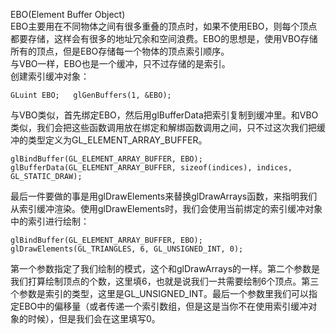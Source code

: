 EBO\(Element Buffer Object\)  
EBO主要用在不同物体之间有很多重叠的顶点时，如果不使用EBO，则每个顶点都要存储，这样会有很多的地址冗余和空间浪费。EBO的思想是，使用VBO存储所有的顶点，但是EBO存储每一个物体的顶点索引顺序。  
与VBO一样，EBO也是一个缓冲，只不过存储的是索引。  
创建索引缓冲对象：

`GLuint EBO;  
glGenBuffers(1, &EBO);`

与VBO类似，首先绑定EBO，然后用glBufferData把索引复制到缓冲里。和VBO类似，我们会把这些函数调用放在绑定和解绑函数调用之间，只不过这次我们把缓冲的类型定义为GL\_ELEMENT\_ARRAY\_BUFFER。

```
glBindBuffer(GL_ELEMENT_ARRAY_BUFFER, EBO);
glBufferData(GL_ELEMENT_ARRAY_BUFFER, sizeof(indices), indices, GL_STATIC_DRAW); 
```

最后一件要做的事是用glDrawElements来替换glDrawArrays函数，来指明我们从索引缓冲渲染。使用glDrawElements时，我们会使用当前绑定的索引缓冲对象中的索引进行绘制：

```
glBindBuffer(GL_ELEMENT_ARRAY_BUFFER, EBO);
glDrawElements(GL_TRIANGLES, 6, GL_UNSIGNED_INT, 0);
```

第一个参数指定了我们绘制的模式，这个和glDrawArrays的一样。第二个参数是我们打算绘制顶点的个数，这里填6，也就是说我们一共需要绘制6个顶点。第三个参数是索引的类型，这里是GL\_UNSIGNED\_INT。最后一个参数里我们可以指定EBO中的偏移量（或者传递一个索引数组，但是这是当你不在使用索引缓冲对象的时候），但是我们会在这里填写0。

